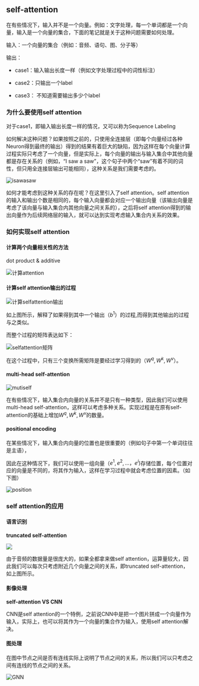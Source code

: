 ## self-attention

在有些情况下，输入并不是一个向量。例如：文字处理，每一个单词都是一个向量，输入是一个向量的集合，下面的笔记就是关于这种问题需要如何处理。

输入：一个向量的集合（例如：音频、语句、图、分子等）

输出： 

-  case1：输入输出长度一样（例如文字处理过程中的词性标注）

- case2：只输出一个label

- case3： 不知道需要输出多少个label

### 为什么要使用self attention

对于case1，即输入输出长度一样的情况，又可以称为Sequence Labeling

如何解决这种问题？如果按照之前的，只使用全连接层（即每个向量经过各种Neuron得到最终的输出）得到的结果有着巨大的缺陷，因为这样在每个向量计算过程实际只考虑了一个向量，但是实际上，每个向量的输出与输入集合中其他向量都是存在关系的（例如，“I saw a saw”，这个句子中两个“saw”有着不同的词性，但只用全连接层输出可能相同），这种关系是我们需要考虑的。

![isawasaw](https://zjyimage.oss-cn-beijing.aliyuncs.com/202305052113449.PNG)

如何才能考虑到这种关系的存在呢？在这里引入了self attention。self attention的输入和输出个数是相同的，每个输入向量都会对应一个输出向量（该输出向量是考虑了该向量与输入集合内其他向量之间关系的），之后将self attention得到的输出向量作为后续网络层的输入，就可以达到实现考虑输入集合内关系的效果。

### 如何实现self attention

#### 计算两个向量相关性的方法

dot product & additive

![计算attention](https://zjyimage.oss-cn-beijing.aliyuncs.com/202305052113451.PNG)

#### 计算self attention输出的过程

![计算selfattention输出](https://zjyimage.oss-cn-beijing.aliyuncs.com/202305052113452.PNG)

如上图所示，解释了如果得到其中一个输出（$b^1$）的过程,而得到其他输出的过程与之类似。

而整个过程的矩阵表达如下：

![selfattention矩阵](https://zjyimage.oss-cn-beijing.aliyuncs.com/202305052113453.PNG)

在这个过程中，只有三个变换所需矩阵是要经过学习得到的（$W^q,W^k,W^v$）。

#### multi-head self-attention

![mutiself](https://zjyimage.oss-cn-beijing.aliyuncs.com/202305052113454.PNG)

在有些情况下，输入集合内向量的关系并不是只有一种类型，因此我们可以使用multi-head self-attention，这样可以考虑多种关系。实现过程是在原有self-attention的基础上增加$W^q,W^k,W^v$的数量。

#### positional encoding

在某些情况下，输入集合内向量的位置也是很重要的（例如句子中第一个单词往往是主语），

因此在这种情况下，我们可以使用一组向量（$e^1,e^2,…，e^i)$存储位置，每个位置对应的向量是不同的，将其作为输入，这样在学习过程中就会考虑位置的因素。（如下图）

![position](https://zjyimage.oss-cn-beijing.aliyuncs.com/202305052113455.PNG)



### self attention的应用

#### 语言识别

**truncated self-attention**

![](https://zjyimage.oss-cn-beijing.aliyuncs.com/202305052113456.PNG)

由于音频的数据量是很庞大的，如果全都拿来做self attention，运算量较大，因此我们可以每次只考虑附近几个向量之间的关系，即truncated self-attention，如上图所示。

#### 影像处理

**self-attention VS CNN**

CNN是self attention的一个特例，之前说CNN中是把一个图片拼成一个向量作为输入，实际上，也可以将其作为一个向量的集合作为输入，使用self attention解决。

#### 图处理

在图中节点之间是否有连线实际上说明了节点之间的关系，所以我们可以只考虑之间有连线的节点之间的关系。

![GNN](https://zjyimage.oss-cn-beijing.aliyuncs.com/202305052113457.PNG)